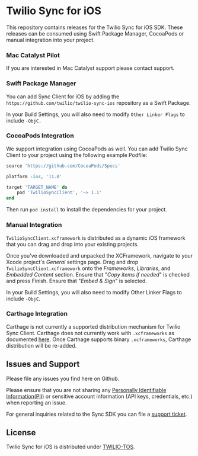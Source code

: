 # Twilio Sync for iOS

This repository contains releases for the Twilio Sync for iOS SDK. These releases can be consumed using Swift Package Manager, CocoaPods or manual integration into your project.

### Mac Catalyst Pilot

If you are interested in Mac Catalyst support please contact support.

### Swift Package Manager

You can add Sync Client for iOS by adding the `https://github.com/twilio/twilio-sync-ios` repository as a Swift Package.

In your Build Settings, you will also need to modify `Other Linker Flags` to include `-ObjC.`

### CocoaPods Integration

We support integration using CocoaPods as well. You can add Twilio Sync Client to your project using the following example Podfile:

```ruby
source 'https://github.com/CocoaPods/Specs'

platform :ios, '11.0'

target 'TARGET_NAME' do
    pod 'TwilioSyncClient', '~> 1.1'
end
```

Then run `pod install` to install the dependencies for your project.


### Manual Integration

`TwilioSyncClient.xcframework` is distributed as a dynamic iOS framework that you can drag and drop into your existing projects.

Once you've downloaded and unpacked the XCFramework, navigate to your Xcode project's _General_ settings page. Drag and drop `TwilioSyncClient.xcframework` onto the _Frameworks_, _Libraries_, and _Embedded Content_ section. Ensure that "_Copy items if needed_" is checked and press Finish. Ensure that "_Embed & Sign_" is selected.

In your Build Settings, you will also need to modify Other Linker Flags to include `-ObjC`.


### Carthage Integration

Carthage is not currently a supported distribution mechanism for Twilio Sync Client. Carthage does not currently work with `.xcframeworks` as documented [here](https://github.com/Carthage/Carthage/issues/2890). Once Carthage supports binary `.xcframeworks`, Carthage distribution will be re-added.


## Issues and Support

Please file any issues you find here on Github.

Please ensure that you are not sharing any [Personally Identifiable Information(PII)](https://www.twilio.com/docs/glossary/what-is-personally-identifiable-information-pii) or sensitive account information (API keys, credentials, etc.) when reporting an issue.

For general inquiries related to the Sync SDK you can file a [support ticket](https://support.twilio.com/hc/en-us/requests/new).

## License

Twilio Sync for iOS is distributed under [TWILIO-TOS](https://www.twilio.com/legal/tos).
